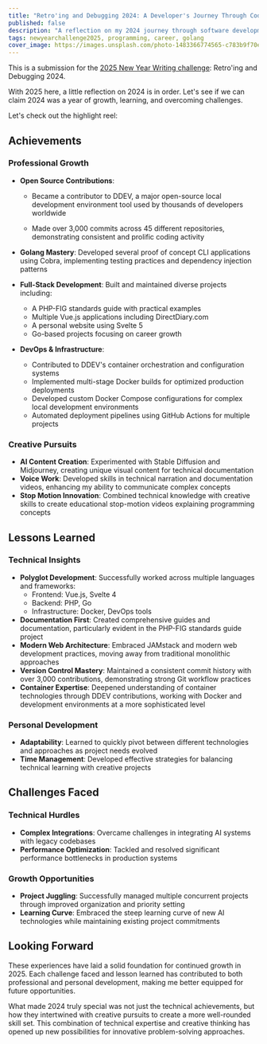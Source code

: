 ```yaml
---
title: "Retro'ing and Debugging 2024: A Developer's Journey Through Code and Creativity"
published: false
description: "A reflection on my 2024 journey through software development, AI exploration, and creative pursuits"
tags: newyearchallenge2025, programming, career, golang
cover_image: https://images.unsplash.com/photo-1483366774565-c783b9f70e2c?w=1000&q=80
---
```


This is a submission for the [2025 New Year Writing challenge](https://dev.to/challenges/newyear): Retro'ing and Debugging 2024.

With 2025 here, a little reflection on 2024 is in order. Let's see if we can claim 2024 was a year of growth, learning, and overcoming challenges.

Let's check out the highlight reel:

## Achievements

### Professional Growth

- **Open Source Contributions**:  
  - Became a contributor to DDEV, a major open-source local development environment tool used by thousands of developers worldwide

  - Made over 3,000 commits across 45 different repositories, demonstrating consistent and prolific coding activity

- **Golang Mastery**: Developed several proof of concept CLI applications using Cobra, implementing testing practices and dependency injection patterns

- **Full-Stack Development**: Built and maintained diverse projects including:
  - A PHP-FIG standards guide with practical examples
  - Multiple Vue.js applications including DirectDiary.com
  - A personal website using Svelte 5
  - Go-based projects focusing on career growth

- **DevOps & Infrastructure**:
  - Contributed to DDEV's container orchestration and configuration systems
  - Implemented multi-stage Docker builds for optimized production deployments
  - Developed custom Docker Compose configurations for complex local development environments
  - Automated deployment pipelines using GitHub Actions for multiple projects

### Creative Pursuits

- **AI Content Creation**: Experimented with Stable Diffusion and Midjourney, creating unique visual content for technical documentation
- **Voice Work**: Developed skills in technical narration and documentation videos, enhancing my ability to communicate complex concepts
- **Stop Motion Innovation**: Combined technical knowledge with creative skills to create educational stop-motion videos explaining programming concepts

## Lessons Learned

### Technical Insights

- **Polyglot Development**: Successfully worked across multiple languages and frameworks:
  - Frontend: Vue.js, Svelte 4
  - Backend: PHP, Go
  - Infrastructure: Docker, DevOps tools
- **Documentation First**: Created comprehensive guides and documentation, particularly evident in the PHP-FIG standards guide project
- **Modern Web Architecture**: Embraced JAMstack and modern web development practices, moving away from traditional monolithic approaches
- **Version Control Mastery**: Maintained a consistent commit history with over 3,000 contributions, demonstrating strong Git workflow practices
- **Container Expertise**: Deepened understanding of container technologies through DDEV contributions, working with Docker and development environments at a more sophisticated level

### Personal Development

- **Adaptability**: Learned to quickly pivot between different technologies and approaches as project needs evolved
- **Time Management**: Developed effective strategies for balancing technical learning with creative projects

## Challenges Faced

### Technical Hurdles

- **Complex Integrations**: Overcame challenges in integrating AI systems with legacy codebases
- **Performance Optimization**: Tackled and resolved significant performance bottlenecks in production systems

### Growth Opportunities

- **Project Juggling**: Successfully managed multiple concurrent projects through improved organization and priority setting
- **Learning Curve**: Embraced the steep learning curve of new AI technologies while maintaining existing project commitments

## Looking Forward

These experiences have laid a solid foundation for continued growth in 2025. Each challenge faced and lesson learned has contributed to both professional and personal development, making me better equipped for future opportunities.

What made 2024 truly special was not just the technical achievements, but how they intertwined with creative pursuits to create a more well-rounded skill set. This combination of technical expertise and creative thinking has opened up new possibilities for innovative problem-solving approaches.

